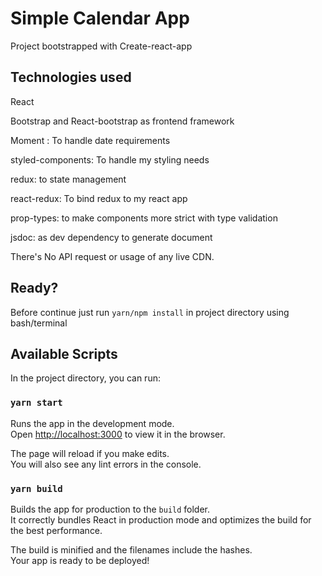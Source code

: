# Simple Calendar App

 Project bootstrapped with Create-react-app

## Technologies used

React 

Bootstrap and React-bootstrap as frontend framework

Moment : To handle date requirements

styled-components: To handle my styling needs

redux: to state management 

react-redux: To bind redux to my react app 

prop-types: to make components more strict with type validation

jsdoc: as dev dependency to generate document

There's No API request or usage of any live CDN.



## Ready?

Before continue just run `yarn/npm install` in project directory using bash/terminal



## Available Scripts

In the project directory, you can run:

### `yarn start`

Runs the app in the development mode.\
Open [http://localhost:3000](http://localhost:3000) to view it in the browser.

The page will reload if you make edits.\
You will also see any lint errors in the console.

### `yarn build`

Builds the app for production to the `build` folder.\
It correctly bundles React in production mode and optimizes the build for the best performance.

The build is minified and the filenames include the hashes.\
Your app is ready to be deployed!
